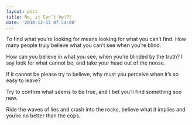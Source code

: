 ```yaml
---
layout: post
title: No, it Can’t be!?!
date: '2010-12-13 07:54:00'
---
```


To find what you’re looking for
means looking for what you can’t find.
How many people truly believe
what you can’t see when you’re blind.

How can you believe in what you see,
when you’re blinded by the truth?
I say look for what cannot be,
and take your head out of the noose.

If it cannot be please try to believe,
why must you perceive when it’s so easy to leave?

Try to confirm what seems to be true,
and I bet you’ll find something soo new.

Ride the waves of lies
and crash into the rocks,
believe what it implies
and you’re no better than the cops.
